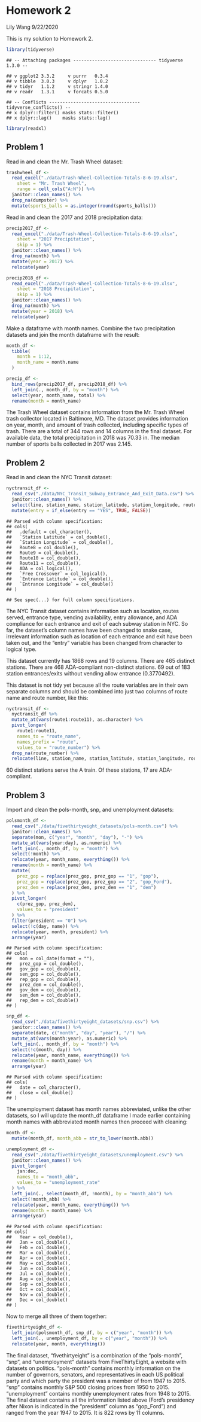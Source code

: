 Homework 2
================
Lily Wang
9/22/2020

This is my solution to Homework 2.

``` r
library(tidyverse)
```

    ## -- Attaching packages ------------------------------- tidyverse 1.3.0 --

    ## v ggplot2 3.3.2     v purrr   0.3.4
    ## v tibble  3.0.3     v dplyr   1.0.2
    ## v tidyr   1.1.2     v stringr 1.4.0
    ## v readr   1.3.1     v forcats 0.5.0

    ## -- Conflicts ---------------------------------- tidyverse_conflicts() --
    ## x dplyr::filter() masks stats::filter()
    ## x dplyr::lag()    masks stats::lag()

``` r
library(readxl)
```

## Problem 1

Read in and clean the Mr. Trash Wheel dataset:

``` r
trashwheel_df <- 
  read_excel("./data/Trash-Wheel-Collection-Totals-8-6-19.xlsx",
    sheet = "Mr. Trash Wheel",
    range = cell_cols("A:N")) %>% 
  janitor::clean_names() %>% 
  drop_na(dumpster) %>% 
  mutate(sports_balls = as.integer(round(sports_balls)))
```

Read in and clean the 2017 and 2018 precipitation data:

``` r
precip2017_df <-
  read_excel("./data/Trash-Wheel-Collection-Totals-8-6-19.xlsx",
    sheet = "2017 Precipitation",
    skip = 1) %>% 
  janitor::clean_names() %>% 
  drop_na(month) %>% 
  mutate(year = 2017) %>% 
  relocate(year)

precip2018_df <-
  read_excel("./data/Trash-Wheel-Collection-Totals-8-6-19.xlsx",
    sheet = "2018 Precipitation",
    skip = 1) %>% 
  janitor::clean_names() %>% 
  drop_na(month) %>% 
  mutate(year = 2018) %>% 
  relocate(year)
```

Make a dataframe with month names. Combine the two precipitation
datasets and join the month dataframe with the result:

``` r
month_df <-
  tibble(
    month = 1:12,
    month_name = month.name
  )

precip_df <-
  bind_rows(precip2017_df, precip2018_df) %>% 
  left_join(., month_df, by = "month") %>% 
  select(year, month_name, total) %>% 
  rename(month = month_name)
```

The Trash Wheel dataset contains information from the Mr. Trash Wheel
trash collector located in Baltimore, MD. The dataset provides
information on year, month, and amount of trash collected, including
specific types of trash. There are a total of 344 rows and 14 columns in
the final dataset. For available data, the total precipitation in 2018
was 70.33 in. The median number of sports balls collected in 2017 was
2.145.

## Problem 2

Read in and clean the NYC Transit dataset:

``` r
nyctransit_df <-
  read_csv("./data/NYC_Transit_Subway_Entrance_And_Exit_Data.csv") %>% 
  janitor::clean_names() %>% 
  select(line, station_name, station_latitude, station_longitude, route1:route11, entrance_type, entry, vending, ada) %>% 
  mutate(entry = if_else(entry == "YES", TRUE, FALSE))
```

    ## Parsed with column specification:
    ## cols(
    ##   .default = col_character(),
    ##   `Station Latitude` = col_double(),
    ##   `Station Longitude` = col_double(),
    ##   Route8 = col_double(),
    ##   Route9 = col_double(),
    ##   Route10 = col_double(),
    ##   Route11 = col_double(),
    ##   ADA = col_logical(),
    ##   `Free Crossover` = col_logical(),
    ##   `Entrance Latitude` = col_double(),
    ##   `Entrance Longitude` = col_double()
    ## )

    ## See spec(...) for full column specifications.

The NYC Transit dataset contains information such as location, routes
served, entrance type, vending availability, entry allowance, and ADA
compliance for each entrance and exit of each subway station in NYC. So
far, the dataset’s column names have been changed to snake case,
irrelevant information such as location of each entrance and exit have
been taken out, and the “entry” variable has been changed from character
to logical type.

This dataset currently has 1868 rows and 19 columns. There are 465
distinct stations. There are 468 ADA-compliant non-distinct stations. 69
out of 183 station entrances/exits without vending allow entrance
(0.3770492).

This dataset is not tidy yet because all the route variables are in
their own separate columns and should be combined into just two columns
of route name and route number, like this:

``` r
nyctransit_df <-
  nyctransit_df %>% 
  mutate_at(vars(route1:route11), as.character) %>% 
  pivot_longer(
    route1:route11,
    names_to = "route_name",
    names_prefix = "route",
    values_to = "route_number") %>% 
  drop_na(route_number) %>% 
  relocate(line, station_name, station_latitude, station_longitude, route_name, route_number)
```

60 distinct stations serve the A train. Of these stations, 17 are
ADA-compliant.

## Problem 3

Import and clean the pols-month, snp, and unemployment datasets:

``` r
polsmonth_df <-
  read_csv("./data/fivethirtyeight_datasets/pols-month.csv") %>% 
  janitor::clean_names() %>% 
  separate(mon, c("year", "month", "day"), "-") %>% 
  mutate_at(vars(year:day), as.numeric) %>% 
  left_join(., month_df, by = "month") %>% 
  select(!month) %>%
  relocate(year, month_name, everything()) %>% 
  rename(month = month_name) %>% 
  mutate(
    prez_gop = replace(prez_gop, prez_gop == "1", "gop"),
    prez_gop = replace(prez_gop, prez_gop == "2", "gop_Ford"),
    prez_dem = replace(prez_dem, prez_dem == "1", "dem")
  ) %>% 
  pivot_longer(
    c(prez_gop, prez_dem),
    values_to = "president"
  ) %>% 
  filter(president == "0") %>% 
  select(!c(day, name)) %>% 
  relocate(year, month, president) %>% 
  arrange(year)
```

    ## Parsed with column specification:
    ## cols(
    ##   mon = col_date(format = ""),
    ##   prez_gop = col_double(),
    ##   gov_gop = col_double(),
    ##   sen_gop = col_double(),
    ##   rep_gop = col_double(),
    ##   prez_dem = col_double(),
    ##   gov_dem = col_double(),
    ##   sen_dem = col_double(),
    ##   rep_dem = col_double()
    ## )

``` r
snp_df <-
  read_csv("./data/fivethirtyeight_datasets/snp.csv") %>% 
  janitor::clean_names() %>% 
  separate(date, c("month", "day", "year"), "/") %>% 
  mutate_at(vars(month:year), as.numeric) %>% 
  left_join(., month_df, by = "month") %>% 
  select(!c(month, day)) %>%
  relocate(year, month_name, everything()) %>% 
  rename(month = month_name) %>% 
  arrange(year)
```

    ## Parsed with column specification:
    ## cols(
    ##   date = col_character(),
    ##   close = col_double()
    ## )

The unemployment dataset has month names abbreviated, unlike the other
datasets, so I will update the month\_df dataframe I made earlier
containing month names with abbreviated month names then proceed with
cleaning:

``` r
month_df <-
  mutate(month_df, month_abb = str_to_lower(month.abb))

unemployment_df <-
  read_csv("./data/fivethirtyeight_datasets/unemployment.csv") %>%
  janitor::clean_names() %>% 
  pivot_longer(
    jan:dec,
    names_to = "month_abb",
    values_to = "unemployment_rate"
  ) %>% 
  left_join(., select(month_df, !month), by = "month_abb") %>% 
  select(!month_abb) %>%
  relocate(year, month_name, everything()) %>% 
  rename(month = month_name) %>% 
  arrange(year)
```

    ## Parsed with column specification:
    ## cols(
    ##   Year = col_double(),
    ##   Jan = col_double(),
    ##   Feb = col_double(),
    ##   Mar = col_double(),
    ##   Apr = col_double(),
    ##   May = col_double(),
    ##   Jun = col_double(),
    ##   Jul = col_double(),
    ##   Aug = col_double(),
    ##   Sep = col_double(),
    ##   Oct = col_double(),
    ##   Nov = col_double(),
    ##   Dec = col_double()
    ## )

Now to merge all three of them together:

``` r
fivethirtyeight_df <-
  left_join(polsmonth_df, snp_df, by = c("year", "month")) %>% 
  left_join(., unemployment_df, by = c("year", "month")) %>% 
  relocate(year, month, everything())
```

The final dataset, “fivethirtyeight” is a combination of the
“pols-month”, “snp”, and “unemployment” datasets from
FiveThirtyEight, a website with datasets on politics. “pols-month”
contains monthly information on the number of governors, senators, and
representatives in each US political party and which party the president
was a member of from 1947 to 2015. “snp” contains monthly S\&P 500
closing prices from 1950 to 2015. “unemployment” contains monthly
unemployment rates from 1948 to 2015. The final dataset contains all the
information listed above (Ford’s presidency after Nixon is indicated in
the “president” column as “gop\_Ford”) and ranged from the year 1947 to
2015. It is 822 rows by 11 columns.
